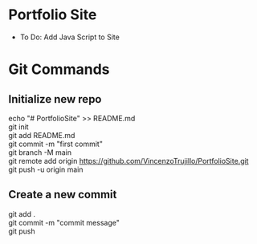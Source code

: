 # Portfolio Site

* To Do: Add Java Script to Site


# Git Commands


## Initialize new repo

echo "# PortfolioSite" >> README.md  
git init  
git add README.md  
git commit -m "first commit"  
git branch -M main  
git remote add origin https://github.com/VincenzoTrujillo/PortfolioSite.git  
git push -u origin main  


## Create a new commit

git add .  
git commit -m "commit message"  
git push  
